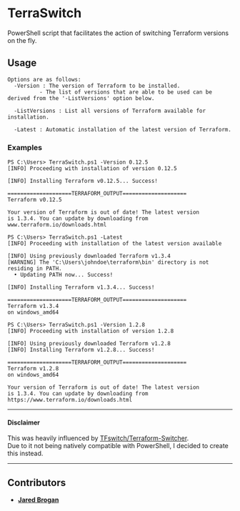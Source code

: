 # TerraSwitch
PowerShell script that facilitates the action of switching Terraform versions on the fly.

## Usage
```
Options are as follows:
  -Version : The version of Terraform to be installed.
          - The list of versions that are able to be used can be derived from the '-ListVersions' option below.

  -ListVersions : List all versions of Terraform available for installation.

  -Latest : Automatic installation of the latest version of Terraform. 
```
### Examples
```
PS C:\Users> TerraSwitch.ps1 -Version 0.12.5
[INFO] Proceeding with installation of version 0.12.5

[INFO] Installing Terraform v0.12.5... Success!

====================TERRAFORM_OUTPUT====================
Terraform v0.12.5

Your version of Terraform is out of date! The latest version
is 1.3.4. You can update by downloading from www.terraform.io/downloads.html
```
```
PS C:\Users> TerraSwitch.ps1 -Latest
[INFO] Proceeding with installation of the latest version available

[INFO] Using previously downloaded Terraform v1.3.4
[WARNING] The 'C:\Users\johndoe\terraform\bin' directory is not residing in PATH.
  • Updating PATH now... Success!

[INFO] Installing Terraform v1.3.4... Success!

====================TERRAFORM_OUTPUT====================
Terraform v1.3.4
on windows_amd64
```
```
PS C:\Users> TerraSwitch.ps1 -Version 1.2.8
[INFO] Proceeding with installation of version 1.2.8

[INFO] Using previously downloaded Terraform v1.2.8
[INFO] Installing Terraform v1.2.8... Success!

====================TERRAFORM_OUTPUT====================
Terraform v1.2.8
on windows_amd64

Your version of Terraform is out of date! The latest version
is 1.3.4. You can update by downloading from https://www.terraform.io/downloads.html
```
---

#### Disclaimer
This was heavily influenced by [TFswitch/Terraform-Switcher](https://github.com/warrensbox/terraform-switcher).  
Due to it not being natively compatible with PowerShell, I decided to create this instead.

---

## Contributors
* [**Jared Brogan**](https://github.com/jaredbrogan "Author")
